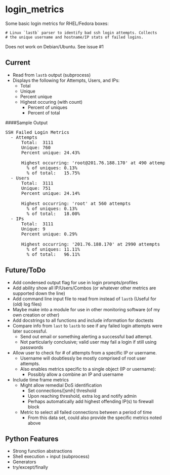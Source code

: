 login_metrics
=============

Some basic login metrics for RHEL/Fedora boxes:

```
# Linux `lastb` parser to identify bad ssh login attempts. Collects
# the unique username and hostname/IP stats of failed logins.
```

Does not work on Debian/Ubuntu. See issue #1

Current
-------

- Read from `lastb` output (subprocess)
- Displays the following for Attempts, Users, and IPs:
  - Total
  - Unique
  - Percent unique
  - Highest occuring (with count)
    - Percent of uniques
    - Percent of total

####Sample Output

<pre>
SSH Failed Login Metrics
  - Attempts
      Total:  3111
      Unique: 760
      Percent unique: 24.43%

      Highest occurring: 'root@201.76.188.170' at 490 attempts
        % of uniques: 0.13%
        % of total:   15.75%
  - Users
      Total:  3111
      Unique: 751
      Percent unique: 24.14%

      Highest occurring: 'root' at 560 attempts
        % of uniques: 0.13%
        % of total:   18.00%
  - IPs
      Total:  3111
      Unique: 9
      Percent unique: 0.29%

      Highest occurring: '201.76.188.170' at 2990 attempts
        % of uniques: 11.11%
        % of total:   96.11%
</pre>

Future/ToDo
-----------

- Add condensed output flag for use in login prompts/profiles
- Add ability show all IP/Users/Combos (or whatever other metrics are supported down the line)
- Add command line input file to read from instead of `lastb` (Useful for (old) log files)
- Maybe make into a module for use in other monitoring software (of my own creation or other)
- Add docstrings to all functions and include information for doctests
- Compare info from `last` to `lastb` to see if any failed login attempts were later successful.
  - Send out email or something alerting a successful bad attempt.
  - Not particularly conclusive; valid user may fail a login if still using passwords
- Allow user to check for # of attempts from a specific IP or username.
  - Username will doubtlessly be mostly comprised of root user attempts.
  - Also enables metrics specific to a single object (IP or username):
    - Possibly allow a combine an IP and username
- Include time frame metrics
  - Might allow remedial DoS identification
    - Set connections/[smh] threshold
    - Upon reaching threshold, extra log and notify admin
    - Perhaps automatically add highest offending IP(s) to firewall block
  - Metric to select all failed connections between a period of time
    - From this data set, could also provide the specific metrics noted above

Python Features
---------------

- Strong function abstractions
- Shell execution + input (subprocess)
- Generators
- try/except/finally
